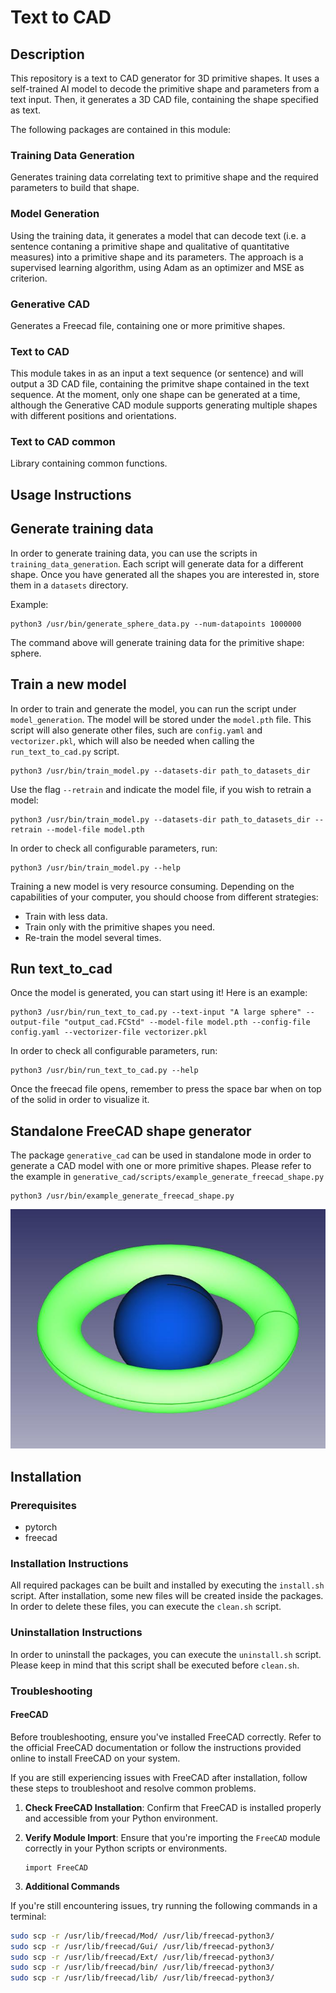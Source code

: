 
# Text to CAD
## Description
This repository is a text to CAD generator for 3D primitive shapes.
It uses a self-trained AI model to decode the primitive shape and parameters from a text input.
Then, it generates a 3D CAD file, containing the shape specified as text.

The following packages are contained in this module:

### Training Data Generation
Generates training data correlating text to primitive shape and the required parameters to build that shape.

### Model Generation
Using the training data, it generates a model that can decode text (i.e. a sentence contaning a primitive shape and qualitative of quantitative measures) into a primitive shape and its parameters. The approach is a supervised learning algorithm, using Adam as an optimizer and MSE as criterion.

### Generative CAD
Generates a Freecad file, containing one or more primitive shapes.

### Text to CAD
This module takes in as an input a text sequence (or sentence) and will output a 3D CAD file, containing the primitve shape contained in the text sequence.
At the moment, only one shape can be generated at a time, although the Generative CAD module supports generating multiple shapes with different positions and orientations.

### Text to CAD common
Library containing common functions.

## Usage Instructions

## Generate training data
In order to generate training data, you can use the scripts in `training_data_generation`.
Each script will generate data for a different shape. Once you have generated all the shapes you are interested in, store them in a `datasets` directory.

Example:
```
python3 /usr/bin/generate_sphere_data.py --num-datapoints 1000000
```
The command above will generate training data for the primitive shape: sphere.

## Train a new model
In order to train and generate the model, you can run the script under `model_generation`. The model will be stored under the `model.pth` file.
This script will also generate other files, such are `config.yaml` and `vectorizer.pkl`, which will also be needed when calling the `run_text_to_cad.py` script.
```
python3 /usr/bin/train_model.py --datasets-dir path_to_datasets_dir
```

Use the flag `--retrain` and indicate the model file, if you wish to retrain a model:
```
python3 /usr/bin/train_model.py --datasets-dir path_to_datasets_dir --retrain --model-file model.pth
```

In order to check all configurable parameters, run:
```
python3 /usr/bin/train_model.py --help
```

Training a new model is very resource consuming. Depending on the capabilities of your computer, you should choose from different strategies:
- Train with less data.
- Train only with the primitive shapes you need.
- Re-train the model several times.

## Run text_to_cad
Once the model is generated, you can start using it! Here is an example:

```
python3 /usr/bin/run_text_to_cad.py --text-input "A large sphere" --output-file "output_cad.FCStd" --model-file model.pth --config-file config.yaml --vectorizer-file vectorizer.pkl
```

In order to check all configurable parameters, run:
```
python3 /usr/bin/run_text_to_cad.py --help
```
Once the freecad file opens, remember to press the space bar when on top of the solid in order to visualize it.

## Standalone FreeCAD shape generator
The package `generative_cad` can be used in standalone mode in order to generate a CAD model with one or more primitive shapes.
Please refer to the example in `generative_cad/scripts/example_generate_freecad_shape.py`

```
python3 /usr/bin/example_generate_freecad_shape.py
```
![](cad_shape_example.jpeg)


## Installation
### Prerequisites
- pytorch
- freecad

### Installation Instructions
All required packages can be built and installed by executing the `install.sh` script.
After installation, some new files will be created inside the packages. In order to delete these files, you can execute the `clean.sh` script.

### Uninstallation Instructions
In order to uninstall the packages, you can execute the `uninstall.sh` script.
Please keep in mind that this script shall be executed before `clean.sh`.

### Troubleshooting
#### FreeCAD
Before troubleshooting, ensure you've installed FreeCAD correctly. Refer to the official FreeCAD documentation or follow the instructions provided online to install FreeCAD on your system.

If you are still experiencing issues with FreeCAD after installation, follow these steps to troubleshoot and resolve common problems.

1. **Check FreeCAD Installation**: Confirm that FreeCAD is installed properly and accessible from your Python environment.

2. **Verify Module Import**: Ensure that you're importing the `FreeCAD` module correctly in your Python scripts or environments.

    ```python3
    import FreeCAD
    ```

3. **Additional Commands**

If you're still encountering issues, try running the following commands in a terminal:

```bash
sudo scp -r /usr/lib/freecad/Mod/ /usr/lib/freecad-python3/
sudo scp -r /usr/lib/freecad/Gui/ /usr/lib/freecad-python3/
sudo scp -r /usr/lib/freecad/Ext/ /usr/lib/freecad-python3/
sudo scp -r /usr/lib/freecad/bin/ /usr/lib/freecad-python3/
sudo scp -r /usr/lib/freecad/lib/ /usr/lib/freecad-python3/
```
